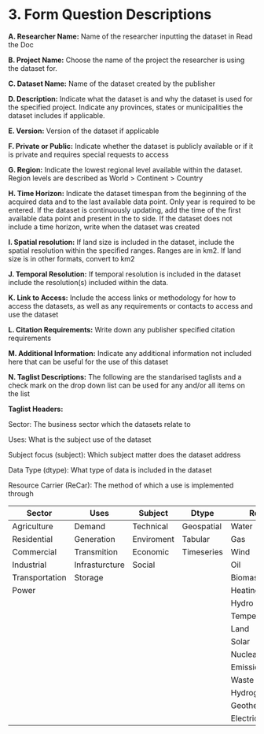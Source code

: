 # **3. Form Question Descriptions**
    
**A. Researcher Name:** Name of the researcher inputting the dataset in Read the Doc

**B. Project Name:** Choose the name of the project the researcher is using the dataset for.

**C. Dataset Name:** Name of the dataset created by the publisher

**D. Description:** Indicate what the dataset is and why the dataset is used for the specified project. Indicate any provinces, states or municipalities the dataset includes if applicable.

**E. Version:** Version of the dataset if applicable

**F. Private or Public:** Indicate whether the dataset is publicly available or if it is private and requires special requests to access

**G. Region:** Indicate the lowest regional level available within the dataset. Region levels are described as World > Continent > Country

**H. Time Horizon:** Indicate the dataset timespan from the beginning of the acquired data and to the last available data point. Only year is required to be entered. If the dataset is continuously updating, add the time of the first available data point and present in the to side. If the dataset does not include a time horizon, write when the dataset was created

**I. Spatial resolution:** If land size is included in the dataset, include the spatial resolution within the specified ranges. Ranges are in km2. If land size is in other formats, convert to km2

**J. Temporal Resolution:** If temporal resolution is included in the dataset include the resolution(s) included within the data.

**K. Link to Access:** Include the access links or methodology for how to access the datasets, as well as any requirements or contacts to access and use the dataset

**L. Citation Requirements:** Write down any publisher specified citation requirements

**M. Additional Information:** Indicate any additional information not included here that can be useful for the use of this dataset

**N.  Taglist Descriptions:** The following are the standarised taglists and a check mark on the drop down list can be used for any and/or all items on the list

**Taglist Headers:**

Sector: The business sector which the datasets relate to

Uses: What is the subject use of the dataset

Subject focus (subject): Which subject matter does the dataset address

Data Type (dtype): What type of data is included in the dataset

Resource Carrier (ReCar): The method of which a use is implemented through
 

| Sector         | Uses           | Subject       | Dtype      | ReCar            |
| -------------- | -------------- | ------------- | ---------- | ---------------- |
| Agriculture    | Demand         | Technical     | Geospatial | Water            |
| Residential    | Generation     | Enviroment    | Tabular    | Gas              |
| Commercial     | Transmition    | Economic      | Timeseries | Wind             |
| Industrial     | Infrasturcture | Social        |            | Oil              |
| Transportation | Storage        |               |            | Biomass          |
| Power          |                |               |            | Heating/Cooling  |
|                |                |               |            | Hydro            |
|                |                |               |            | Temperature      |
|                |                |               |            | Land             |
|                |                |               |            | Solar            |
|                |                |               |            | Nuclear          |
|                |                |               |            | Emissions        |
|                |                |               |            | Waste            |
|                |                |               |            | Hydrogen         |
|                |                |               |            | Geothermal       |
|                |                |               |            | Electricity      |

